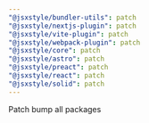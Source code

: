 ```yaml
---
"@jsxstyle/bundler-utils": patch
"@jsxstyle/nextjs-plugin": patch
"@jsxstyle/vite-plugin": patch
"@jsxstyle/webpack-plugin": patch
"@jsxstyle/core": patch
"@jsxstyle/astro": patch
"@jsxstyle/preact": patch
"@jsxstyle/react": patch
"@jsxstyle/solid": patch
---
```


Patch bump all packages
